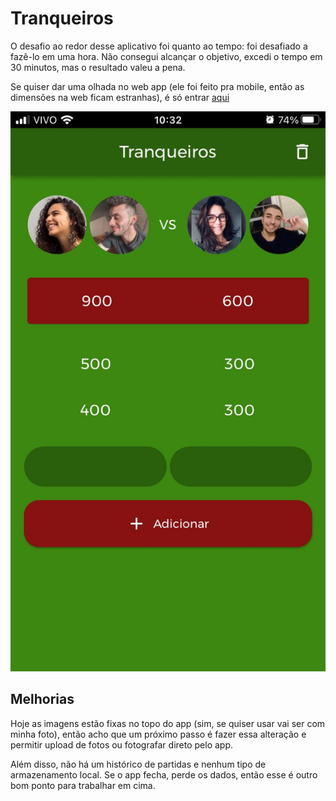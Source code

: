 # Tranqueiros

O desafio ao redor desse aplicativo foi quanto ao tempo: foi desafiado a fazê-lo em uma hora. Não consegui alcançar o objetivo, excedi o tempo em 30 minutos, mas o resultado valeu a pena.

Se quiser dar uma olhada no web app (ele foi feito pra mobile, então as dimensões na web ficam estranhas), é só entrar [aqui](http://tranqueiros.s3-website-sa-east-1.amazonaws.com/#/)

![image info](./screenshot.jpeg)

## Melhorias

Hoje as imagens estão fixas no topo do app (sim, se quiser usar vai ser com minha foto), então acho que um próximo passo é fazer essa alteração e permitir upload de fotos ou fotografar direto pelo app.

Além disso, não há um histórico de partidas e nenhum tipo de armazenamento local. Se o app fecha, perde os dados, então esse é outro bom ponto para trabalhar em cima.
